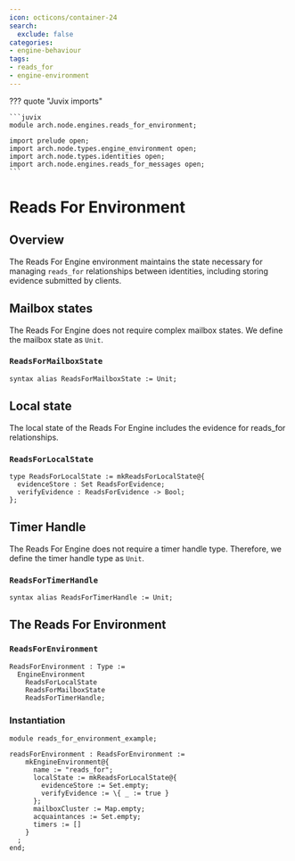 ```yaml
---
icon: octicons/container-24
search:
  exclude: false
categories:
- engine-behaviour
tags:
- reads_for
- engine-environment
---
```


??? quote "Juvix imports"

    ```juvix
    module arch.node.engines.reads_for_environment;

    import prelude open;
    import arch.node.types.engine_environment open;
    import arch.node.types.identities open;
    import arch.node.engines.reads_for_messages open;
    ```

# Reads For Environment

## Overview

The Reads For Engine environment maintains the state necessary for managing `reads_for` relationships between identities, including storing evidence submitted by clients.

## Mailbox states

The Reads For Engine does not require complex mailbox states. We define the mailbox state as `Unit`.

### `ReadsForMailboxState`

```juvix
syntax alias ReadsForMailboxState := Unit;
```

## Local state

The local state of the Reads For Engine includes the evidence for reads_for relationships.

### `ReadsForLocalState`

```juvix
type ReadsForLocalState := mkReadsForLocalState@{
  evidenceStore : Set ReadsForEvidence;
  verifyEvidence : ReadsForEvidence -> Bool;
};
```

## Timer Handle

The Reads For Engine does not require a timer handle type. Therefore, we define the timer handle type as `Unit`.

### `ReadsForTimerHandle`

```juvix
syntax alias ReadsForTimerHandle := Unit;
```

## The Reads For Environment

### `ReadsForEnvironment`

```juvix
ReadsForEnvironment : Type :=
  EngineEnvironment
    ReadsForLocalState
    ReadsForMailboxState
    ReadsForTimerHandle;
```

### Instantiation

<!-- --8<-- [start:readsForEnvironment] -->
```juvix extract-module-statements
module reads_for_environment_example;

readsForEnvironment : ReadsForEnvironment :=
    mkEngineEnvironment@{
      name := "reads_for";
      localState := mkReadsForLocalState@{
        evidenceStore := Set.empty;
        verifyEvidence := \{ _ := true }
      };
      mailboxCluster := Map.empty;
      acquaintances := Set.empty;
      timers := []
    }
  ;
end;
```
<!-- --8<-- [end:readsForEnvironment] -->